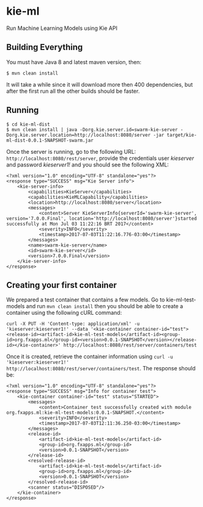 # kie-ml
Run Machine Learning Models using Kie API

## Building Everything

You must have Java 8 and latest maven version, then:

~~~
$ mvn clean install
~~~

It will take a while since it will download more then 400 dependencies, but after the first run all the other builds should be faster.


## Running

~~~
$ cd kie-ml-dist
$ mvn clean install | java -Dorg.kie.server.id=swarm-kie-server -Dorg.kie.server.location=http://localhost:8080/server -jar target/kie-ml-dist-0.0.1-SNAPSHOT-swarm.jar
~~~

Once the server is running, go to the following URL: `http://localhost:8080/rest/server`, provide the credentials user *kieserver* and password *kieserver1!* and you should see the following XML:

~~~
<?xml version="1.0" encoding="UTF-8" standalone="yes"?>
<response type="SUCCESS" msg="Kie Server info">
    <kie-server-info>
        <capabilities>KieServer</capabilities>
        <capabilities>KieMLCapability</capabilities>
        <location>http://localhost:8080/server</location>
        <messages>
            <content>Server KieServerInfo{serverId='swarm-kie-server', version='7.0.0.Final', location='http://localhost:8080/server'}started successfully at Mon Jul 03 11:22:16 BRT 2017</content>
            <severity>INFO</severity>
            <timestamp>2017-07-03T11:22:16.776-03:00</timestamp>
        </messages>
        <name>swarm-kie-server</name>
        <id>swarm-kie-server</id>
        <version>7.0.0.Final</version>
    </kie-server-info>
</response>
~~~

## Creating your first container

We prepared a test container that contains a few models. Go to kie-ml-test-models and run `mvn clean install` then you should be able to create a container using the following cURL command:
~~~
curl -X PUT -H 'Content-type: application/xml' -u 'kieserver:kieserver1!' --data '<kie-container container-id="test"><release-id><artifact-id>kie-ml-test-models</artifact-id><group-id>org.fxapps.ml</group-id><version>0.0.1-SNAPSHOT</version></release-id></kie-container>' http://localhost:8080/rest/server/containers/test
~~~

Once it is created, retrieve the container information using `curl -u 'kieserver:kieserver1!' http://localhost:8080/rest/server/containers/test`. The response should be:

~~~
<?xml version="1.0" encoding="UTF-8" standalone="yes"?>
<response type="SUCCESS" msg="Info for container test">
    <kie-container container-id="test" status="STARTED">
        <messages>
            <content>Container test successfully created with module org.fxapps.ml:kie-ml-test-models:0.0.1-SNAPSHOT.</content>
            <severity>INFO</severity>
            <timestamp>2017-07-03T12:11:36.250-03:00</timestamp>
        </messages>
        <release-id>
            <artifact-id>kie-ml-test-models</artifact-id>
            <group-id>org.fxapps.ml</group-id>
            <version>0.0.1-SNAPSHOT</version>
        </release-id>
        <resolved-release-id>
            <artifact-id>kie-ml-test-models</artifact-id>
            <group-id>org.fxapps.ml</group-id>
            <version>0.0.1-SNAPSHOT</version>
        </resolved-release-id>
        <scanner status="DISPOSED"/>
    </kie-container>
</response>
~~~


